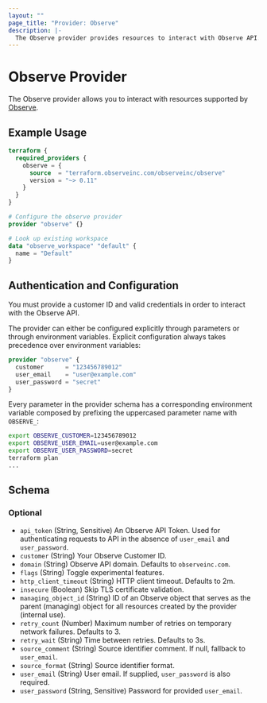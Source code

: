 ```yaml
---
layout: ""
page_title: "Provider: Observe"
description: |-
  The Observe provider provides resources to interact with Observe API.
---
```


# Observe Provider

The Observe provider allows you to interact with resources supported by [Observe](https://observeinc.com).

## Example Usage

```terraform
terraform {
  required_providers {
    observe = {
      source  = "terraform.observeinc.com/observeinc/observe"
      version = "~> 0.11"
    }
  }
}

# Configure the observe provider
provider "observe" {}

# Look up existing workspace 
data "observe_workspace" "default" {
  name = "Default"
}
```

## Authentication and Configuration

You must provide a customer ID and valid credentials in order to interact with the Observe API.

The provider can either be configured explicitly through parameters or through environment variables.
Explicit configuration always takes precedence over environment variables:

```terraform
provider "observe" {
  customer      = "123456789012"
  user_email    = "user@example.com"
  user_password = "secret"
}
```

Every parameter in the provider schema has a corresponding environment variable composed by prefixing the uppercased parameter name with `OBSERVE_`:

```bash
export OBSERVE_CUSTOMER=123456789012
export OBSERVE_USER_EMAIL=user@example.com
export OBSERVE_USER_PASSWORD=secret
terraform plan
...
```


<!-- schema generated by tfplugindocs -->
## Schema

### Optional

- `api_token` (String, Sensitive) An Observe API Token. Used for authenticating requests to API in the absence of `user_email` and `user_password`.
- `customer` (String) Your Observe Customer ID.
- `domain` (String) Observe API domain. Defaults to `observeinc.com`.
- `flags` (String) Toggle experimental features.
- `http_client_timeout` (String) HTTP client timeout. Defaults to 2m.
- `insecure` (Boolean) Skip TLS certificate validation.
- `managing_object_id` (String) ID of an Observe object that serves as the parent (managing) object for all resources created by the provider (internal use).
- `retry_count` (Number) Maximum number of retries on temporary network failures. Defaults to 3.
- `retry_wait` (String) Time between retries. Defaults to 3s.
- `source_comment` (String) Source identifier comment. If null, fallback to `user_email`.
- `source_format` (String) Source identifier format.
- `user_email` (String) User email. If supplied, `user_password` is also required.
- `user_password` (String, Sensitive) Password for provided `user_email`.
